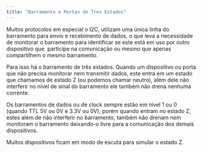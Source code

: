 ```yaml
---
title: "Barramento e Portas de Tres Estados" 
---
```


Muitos protocolos em especial o I2C, utilizam uma única linha do barramento para envio e recebimento de dados, o que leva a necessidade de monitorar o barramento para identificar se este está em uso por outro dispositivo que  participe na comunicação ou mesmo que apenas compartilhem o mesmo barramento. <br /><!--more-->

Para isso há o barramento de três estados. Quando um dispositivo ou porta que não precisa monitorar nem transmitir dados, este entra em um estado que chamamos de estado Z (ou podemos chamar neutro), além dele não interferir no nível de sinal do barramento ele também não drena nenhuma corrente.

Os barramentos de dados ou de clock sempre estão em nível 1 ou 0 (quando TTL 5V ou 0V e 3.3V ou 0V), porém quando entram no estado Z, estes além de não interferir no barramento, também não drenam nem monitoram o barramento deixando-o livre para a comunicação dos demais dispositivos.

Muitos dispositivos ficam em modo de escuta para simular o estado Z.
 
